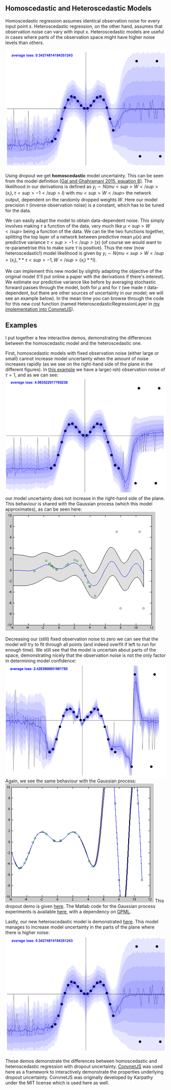 ## Homoscedastic and Heteroscedastic Models

Homoscedastic regression assumes identical observation noise for every input point x. Heteroscedastic regression, on the other hand, assumes that observation noise can vary with input x. Heteroscedastic models are useful in cases where parts of the observation space might have higher noise levels than others.

![Heteroscedastic dropout regression example](images/heteroscedastic_dropout_reg.png)

Using dropout we get **homoscedastic** model uncertainty. This can be seen from the model definition [[Gal and Ghahramani 2015, equation 8]](http://arxiv.org/abs/1506.02157). The likelihood in our derivations is defined as $y_i \sim N(mu<sup>W</sup>(x_i), \tau<sup>-1</sup> I)$ with $mu<sup>W</sup>$ the network output, dependent on the randomly dropped weights $W$. Here our model precision $\tau$ (inverse observation noise) is a constant, which has to be tuned for the data.

We can easily adapt the model to obtain data-dependent noise. This simply involves making $\tau$ a function of the data, very much like $\mu<sup>W</sup>$ being a function of the data. We can tie the two functions together, splitting the top layer of a network between predictive mean $\mu(x)$ and predictive variance $\tau<sup>-1</sup>(x)$ (of course we would want to re-parametrise this to make sure $\tau$ is positive). Thus the new (now heteroscedastic!) model likelihood is given by $y_i \sim N(mu<sup>W</sup>(x_i), **\tau<sup>-1,W</sup>(x_i)** I)$.

We can implement this new model by slightly adapting the objective of the original model (I'll put online a paper with the derivations if there's interest). We estimate our predictive variance like before by averaging stochastic forward passes through the model, both for $\mu$ and for $\tau$ (we made $\tau$ data-dependent, but there are other sources of uncertainty in our model; we will see an example below). In the mean time you can browse through the code for this new cost function (named HeteroscedasticRegressionLayer in [my implementation into ConvnetJS](convnetjs/convnet_heteroscedastic.js)).

## Examples

I put together a few interactive demos, demonstrating the differences between the homoscedastic model and the heteroscedastic one.

First, homoscedastic models with fixed observation noise (either large or small) cannot increase model uncertainty when the amount of noise increases rapidly (as we see on the right-hand side of the plane in the different figures). In [this example](http://htmlpreview.github.io/?https://github.com/yaringal/HeteroscedasticDropoutUncertainty/blob/master/homoscedastic_dropout_reg_large_observation_noise.html) we have a large(-ish) observation noise of $\tau=1$, and as we can see:
![Homoscedastic dropout regression example, large observation noise](images/homoscedastic_dropout_reg_large_observation_noise.png)
our model uncertainty does not increase in the right-hand side of the plane. This behaviour is shared with the Gaussian process (which this model approximates), as can be seen here:
![Homoscedastic GP regression example, large observation noise](images/homoscedastic_GP_reg_large_observation_noise.png)

Decreasing our (still) fixed observation noise to zero we can see that the model will try to fit through all points (and indeed overfit if left to run for enough time). We still see that the model is uncertain about parts of the space, demonstrating nicely that the observation noise is not the only factor in determining model confidence:
![Homoscedastic dropout regression example, small observation noise](images/homoscedastic_dropout_reg_small_observation_noise.png)
Again, we see the same behaviour with the Gaussian process:
![Homoscedastic GP regression example, small observation noise](images/homoscedastic_GP_reg_small_observation_noise.png)
This dropout demo is given [here](http://htmlpreview.github.io/?https://github.com/yaringal/HeteroscedasticDropoutUncertainty/blob/master/homoscedastic_dropout_reg_small_observation_noise.html). The Matlab code for the Gaussian process experiments is available [here](homoscedastic_GP_reg.m), with a dependency on [GPML](http://www.gaussianprocess.org/gpml/code/matlab/doc/).

Lastly, our new heteroscedastic model is demonstrated [here](http://htmlpreview.github.io/?https://github.com/yaringal/HeteroscedasticDropoutUncertainty/blob/master/heteroscedastic_dropout_reg.html). This model manages to increase model uncertainty in the parts of the plane where there is higher noise:
![Heteroscedastic dropout regression example](images/heteroscedastic_dropout_reg.png)

These demos demonstrate the differences between homoscedastic and heteroscedastic regression with dropout uncertainty. [ConvnetJS](http://cs.stanford.edu/people/karpathy/convnetjs/) was used here as a framework to interactively demonstrate the properties underlying dropout uncertainty. ConvnetJS was originally developed by Karpathy under the MIT license which is used here as well. 


